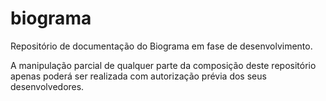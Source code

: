# biograma
Repositório de documentação do Biograma em fase de desenvolvimento.

A manipulação parcial de qualquer parte da composição deste repositório apenas poderá ser realizada com autorização prévia dos seus desenvolvedores.
